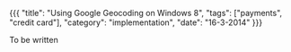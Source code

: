 {{{
    "title": "Using Google Geocoding on Windows 8",
    "tags": ["payments", "credit card"],
    "category": "implementation",
    "date": "16-3-2014"
}}}

To be written